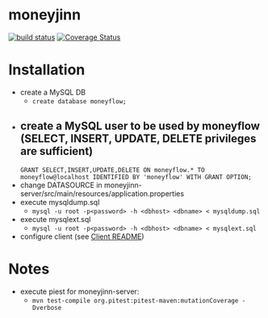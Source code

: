 # moneyjinn

<a href="https://github.com/OlliL/moneyjinn-server/actions/workflows/codeql.yml"><img src="https://github.com/OlliL/moneyjinn-server/workflows/CodeQL/badge.svg" alt="build status"></a> <a href='https://coveralls.io/github/OlliL/moneyjinn-server?branch=master'><img src='https://coveralls.io/repos/github/OlliL/moneyjinn-server/badge.svg?branch=master' alt='Coverage Status' /></a>

# Installation

- create a MySQL DB
    - `create database moneyflow;`
- create a MySQL user to be used by moneyflow (SELECT, INSERT, UPDATE, DELETE privileges are sufficient)
    -
    `GRANT SELECT,INSERT,UPDATE,DELETE ON moneyflow.* TO moneyflow@localhost IDENTIFIED BY 'moneyflow' WITH GRANT OPTION;`
- change DATASOURCE in moneyjinn-server/src/main/resources/application.properties
- execute mysqldump.sql
    - `mysql -u root -p<password> -h <dbhost> <dbname> < mysqldump.sql`
- execute mysqlext.sql
    - `mysql -u root -p<password> -h <dbhost> <dbname> < mysqlext.sql`
- configure client (see <a href="https://github.com/OlliL/moneyjinn-client/blob/main/README.md">Client README</a>)

# Notes

- execute piest for moneyjinn-server:
    - `mvn test-compile org.pitest:pitest-maven:mutationCoverage -Dverbose`